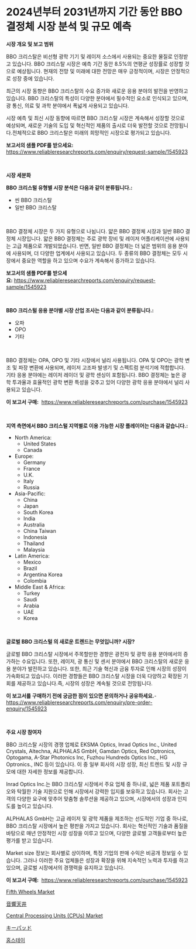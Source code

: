 <p><h1>2024년부터 2031년까지 기간 동안 BBO 결정체 시장 분석 및 규모 예측</h1></p><p><strong>시장 개요 및 보고 범위</strong></p>
<p><p>BBO 크리스탈은 비선형 광학 기기 및 레이저 소스에서 사용되는 중요한 물질로 인정받고 있습니다. BBO 크리스탈 시장은 예측 기간 동안 8.5%의 연평균 성장률로 성장할 것으로 예상됩니다. 현재의 전망 및 미래에 대한 전망은 매우 긍정적이며, 시장은 안정적으로 성장 중에 있습니다.</p><p>최근의 시장 동향은 BBO 크리스탈의 수요 증가와 새로운 응용 분야의 발전을 반영하고 있습니다. BBO 크리스탈의 특성이 다양한 분야에서 필수적인 요소로 인식되고 있으며, 광 통신, 의료 및 과학 분야에서 폭넓게 사용되고 있습니다.</p><p>시장 예측 및 최신 시장 동향에 따르면 BBO 크리스탈 시장은 계속해서 성장할 것으로 예상되며, 새로운 기술의 도입 및 혁신적인 제품의 출시로 더욱 발전할 것으로 전망됩니다.전체적으로 BBO 크리스탈은 미래의 희망적인 시장으로 평가되고 있습니다.</p></p>
<p><strong>보고서의 샘플 PDF를 받으세요:</strong> <a href="https://www.reliableresearchreports.com/enquiry/request-sample/1545923">https://www.reliableresearchreports.com/enquiry/request-sample/1545923</a></p>
<p>&nbsp;</p>
<p><strong>시장 세분화</strong></p>
<p><strong>BBO 크리스털 유형별 시장 분석은 다음과 같이 분류됩니다.:</strong></p>
<p><ul><li>씬 BBO 크리스탈</li><li>일반 BBO 크리스탈</li></ul></p>
<p>&nbsp;</p>
<p><p>BBO 결정체 시장은 두 가지 유형으로 나뉩니다. 얇은 BBO 결정체 시장과 일반 BBO 결정체 시장입니다. 얇은 BBO 결정체는 주로 광학 장비 및 레이저 어플리케이션에 사용되는 고급 제품으로 개발되었습니다. 반면, 일반 BBO 결정체는 더 넓은 범위의 응용 분야에 사용되며, 더 다양한 업계에서 사용되고 있습니다. 두 종류의 BBO 결정체는 모두 시장에서 중요한 역할을 하고 있으며 수요가 계속해서 증가하고 있습니다.</p></p>
<p><strong>보고서의 샘플 PDF를 받으세요:</strong>&nbsp;<a href="https://www.reliableresearchreports.com/enquiry/request-sample/1545923">https://www.reliableresearchreports.com/enquiry/request-sample/1545923</a></p>
<p>&nbsp;</p>
<p><strong> BBO 크리스털 응용 분야별 시장 산업 조사는 다음과 같이 분류됩니다.:</strong></p>
<p><ul><li>오파</li><li>OPO</li><li>기타</li></ul></p>
<p>&nbsp;</p>
<p><p>BBO 결정체는 OPA, OPO 및 기타 시장에서 널리 사용됩니다. OPA 및 OPO는 광학 변조 및 파장 변환에 사용되며, 레이저 고조파 발생기 및 스펙트럼 분석기에 적합합니다. 기타 응용 분야에는 레이저 레이더 및 광학 센싱이 포함됩니다. BBO 결정체는 높은 광학 투과율과 효율적인 광학 변환 특성을 갖추고 있어 다양한 광학 응용 분야에서 널리 사용되고 있습니다.</p></p>
<p><strong>이 보고서 구매:</strong>&nbsp; <a href="https://www.reliableresearchreports.com/purchase/1545923">https://www.reliableresearchreports.com/purchase/1545923</a></p>
<p>&nbsp;</p>
<p><strong>지역 측면에서 BBO 크리스털 지역별로 이용 가능한 시장 플레이어는 다음과 같습니다.:</strong></p>
<p><ul>
    <li>
        North America:
        <ul>
            <li>United States</li>
            <li>Canada</li>
        </ul>
    </li>
    <li>
        Europe:
        <ul>
            <li>Germany</li>
            <li>France</li>
            <li>U.K.</li>
            <li>Italy</li>
            <li>Russia</li>
        </ul>
    </li>
    <li>
        Asia-Pacific:
        <ul>
            <li>China</li>
            <li>Japan</li>
            <li>South Korea</li>
            <li>India</li>
            <li>Australia</li>
            <li>China Taiwan</li>
            <li>Indonesia</li>
            <li>Thailand</li>
            <li>Malaysia</li>
        </ul>
    </li>
    <li>
        Latin America:
        <ul>
            <li>Mexico</li>
            <li>Brazil</li>
            <li>Argentina Korea</li>
            <li>Colombia</li>
        </ul>
    </li>
    <li>
        Middle East & Africa:
        <ul>
            <li>Turkey</li>
            <li>Saudi</li>
            <li>Arabia</li>
            <li>UAE</li>
            <li>Korea</li>
        </ul>
    </li>
    </ul></p>
<p>&nbsp;</p>
<p><strong>글로벌 BBO 크리스털 의 새로운 트렌드는 무엇입니까? 시장?</strong></p>
<p><p>글로벌 BBO 크리스탈 시장에서 주목할만한 경향은 광전자 및 광학 응용 분야에서의 증가하는 수요입니다. 또한, 레이저, 광 통신 및 센서 분야에서 BBO 크리스탈의 새로운 응용 분야가 발전하고 있습니다. 또한, 최근 기술 혁신과 금융 투자로 인해 시장의 성장이 가속화되고 있습니다. 이러한 경향들은 BBO 크리스탈 시장을 더욱 다양하고 확장된 기회를 제공하고 있습니다.즉, 시장의 성장은 계속될 것으로 전망됩니다.</p></p>
<p><strong>이 보고서를 구매하기 전에 궁금한 점이 있으면 문의하거나 공유하세요.</strong>- <a href="https://www.reliableresearchreports.com/enquiry/pre-order-enquiry/1545923">https://www.reliableresearchreports.com/enquiry/pre-order-enquiry/1545923</a></p>
<p>&nbsp;</p>
<p><strong>주요 시장 참여자</strong></p>
<p><p>BBO 크리스탈 시장의 경쟁 업체로 EKSMA Optics, Inrad Optics Inc., United Crystals, Altechna, ALPHALAS GmbH, Gamdan Optics, Red Optronics, Optogama, A-Star Photonics Inc, Fuzhou Hundreds Optics Inc., HG Optronics., INC 등이 있습니다. 이 중 일부 회사의 시장 성장, 최신 트렌드 및 시장 규모에 대한 자세한 정보를 제공합니다.</p><p>Inrad Optics Inc.는 BBO 크리스탈 시장에서 주요 업체 중 하나로, 넓은 제품 포트폴리오와 탁월한 기술 지원으로 인해 시장에서 강력한 입지를 보유하고 있습니다. 회사는 고객의 다양한 요구에 맞추어 맞춤형 솔루션을 제공하고 있으며, 시장에서의 성장과 인지도를 높이고 있습니다.</p><p>ALPHALAS GmbH는 고급 레이저 및 광학 제품을 제조하는 선도적인 기업 중 하나로, BBO 크리스탈 시장에서 높은 평판을 가지고 있습니다. 회사는 혁신적인 기술과 품질을 바탕으로 매년 안정적인 시장 성장을 이루고 있으며, 다양한 글로벌 고객들로부터 높은 평가를 받고 있습니다.</p><p>Market size 정보는 회사별로 상이하며, 특정 기업의 판매 수익은 비공개 정보일 수 있습니다. 그러나 이러한 주요 업체들은 성장과 확장을 위해 지속적인 노력과 투자를 하고 있으며, 글로벌 시장에서의 경쟁력을 유지하고 있습니다.</p></p>
<p><strong>이 보고서 구매:</strong>&nbsp;&nbsp;<a href="https://www.reliableresearchreports.com/purchase/1545923">https://www.reliableresearchreports.com/purchase/1545923</a></p>
<p><p><a href="https://issuu.com/reportprime-2/docs/fifth-wheels-market-size-2030.pptx">Fifth Wheels Market</a></p><p><a href="https://github.com/dzy793153605/Market-Research-Report-List-1/blob/main/215170114127.md">音響天井</a></p><p><a href="https://github.com/marloy8/Market-Research-Report-List-3/blob/main/central-processing-units-cpus-market.md">Central Processing Units (CPUs) Market</a></p><p><a href="https://github.com/EthanMorar2011/Market-Research-Report-List-1/blob/main/231508914128.md">キーパッド</a></p><p><a href="https://github.com/vseigx30c9a1j/Market-Research-Report-List-1/blob/main/158701113196.md">홈스테이</a></p></p>
